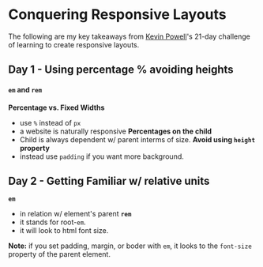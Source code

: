 # Conquering Responsive Layouts

The following are my key takeaways from [Kevin Powell](https://www.kevinpowell.co/)'s 21-day challenge of learning to create responsive layouts.

## Day 1 - Using percentage % avoiding heights
#### `em` and `rem`

**Percentage vs. Fixed Widths**
- use `%` instead of `px`
- a website is naturally responsive
**Percentages on the child**
- Child is always dependent w/ parent interms of size.
**Avoid using `height` property**
- instead use `padding` if you want more background.

## Day 2 - Getting Familiar w/ relative units

**`em`**
- in relation w/ element's parent
**`rem`**
- it stands for root-`em`.
- it will look to html font size.

**Note:** if you set padding, margin, or boder with `em`, it looks to the `font-size` property of the parent element.

